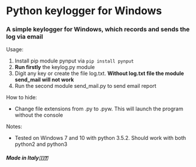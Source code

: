 # Python keylogger for Windows

<h3>A simple keylogger for Windows, which records and sends the log via email</h3>

Usage:

1. Install pip module pynput via `pip install pynput`
2. **Run firstly** the keylog.py module
3. Digit any key or create the file log.txt. **Without log.txt file the module send_mail will not work**
4. Run the second module send_mail.py to send email report

How to hide:
* Change file extensions from .py to .pyw. This will launch the program without the console

Notes:
* Tested on Windows 7 and 10 with python 3.5.2. Should work with both python2 and python3

<h5>Made in Italy🇮🇹</h5>
